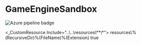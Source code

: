 # GameEngineSandbox

![Azure pipeline badge](https://coderox.visualstudio.com/Game%20Engine%20Sandbox/_apis/build/status/Build%20master%20branch)

<ItemGroup Label="resource_pipeline_output">
    <_CustomResource Include="..\..\resources\**\*">
        <Link>resources\%(RecursiveDir)%(FileName)%(Extension)</Link>
        <DeploymentContent>true</DeploymentContent>
    </_CustomResource>
</ItemGroup>
<Target BeforeTargets="AssignTargetPaths" Name="_CollectCustomResources">
    <Message Text="Adding resource: %(_CustomResource.Identity) -&gt; %(_CustomResource.Link)" />
    <ItemGroup><None Include="@(_CustomResource)" /></ItemGroup>
</Target>
